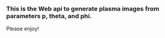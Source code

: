 ### This is the Web api to generate plasma images from parameters p, theta, and phi.

Please enjoy!
